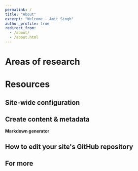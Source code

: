 ```yaml
---
permalink: /
title: "About"
excerpt: "Welcome - Amit Singh"
author_profile: true
redirect_from: 
  - /about/
  - /about.html
---
```




Areas of research
======


Resources
======

Site-wide configuration
------


Create content & metadata
------

**Markdown generator**


How to edit your site's GitHub repository
------


For more 
------


